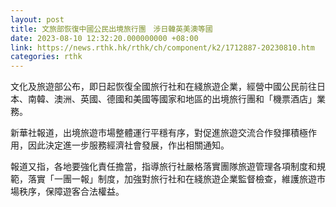 ```yaml
---
layout: post
title: 文旅部恢復中國公民出境旅行團　涉日韓英美澳等國
date: 2023-08-10 12:32:20.000000000 +08:00
link: https://news.rthk.hk/rthk/ch/component/k2/1712887-20230810.htm
categories: rthk
---
```


文化及旅遊部公布，即日起恢復全國旅行社和在綫旅遊企業，經營中國公民前往日本、南韓、澳洲、英國、德國和美國等國家和地區的出境旅行團和「機票酒店」業務。

新華社報道，出境旅遊市場整體運行平穩有序，對促進旅遊交流合作發揮積極作用，因此決定進一步服務經濟社會發展，作出相關通知。

報道又指，各地要強化責任擔當，指導旅行社嚴格落實團隊旅遊管理各項制度和規範，落實「一團一報」制度，加強對旅行社和在綫旅遊企業監督檢查，維護旅遊市場秩序，保障遊客合法權益。
